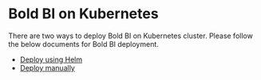 # Bold BI on Kubernetes

There are two ways to deploy Bold BI on Kubernetes cluster. Please follow the below documents for Bold BI deployment.

* [Deploy using Helm](helm/README.md)
* [Deploy manually](docs/index.md)